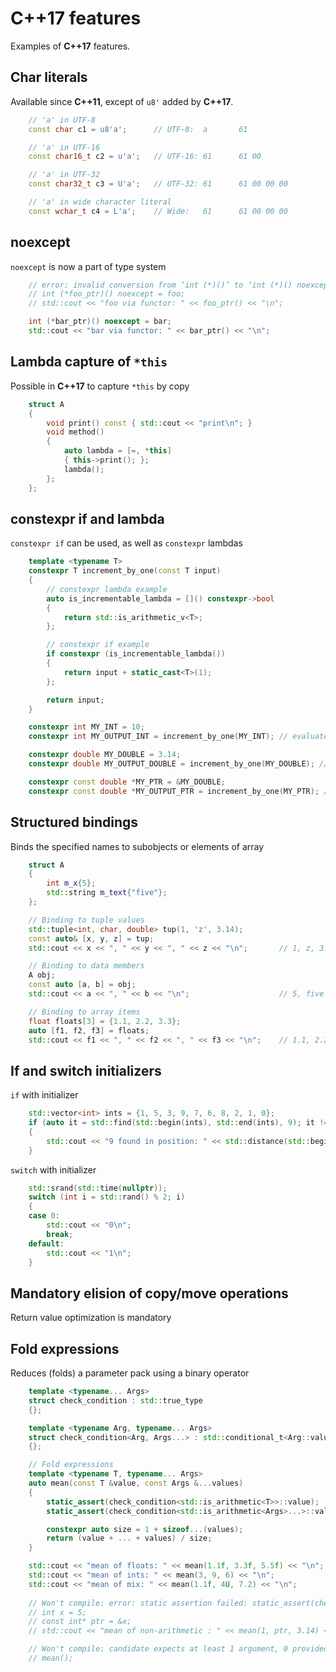 # C++17 features

Examples of **C++17** features.

## Char literals

Available since **C++11**, except of `u8'` added by **C++17**.

```cpp
    // 'a' in UTF-8
    const char c1 = u8'a';      // UTF-8:  a       61

    // 'a' in UTF-16
    const char16_t c2 = u'a';   // UTF-16: 61      61 00

    // 'a' in UTF-32
    const char32_t c3 = U'a';   // UTF-32: 61      61 00 00 00

    // 'a' in wide character literal
    const wchar_t c4 = L'a';    // Wide:   61      61 00 00 00
```

## noexcept

`noexcept` is now a part of type system

```cpp
    // error: invalid conversion from ‘int (*)()’ to ‘int (*)() noexcept’
    // int (*foo_ptr)() noexcept = foo;
    // std::cout << "foo via functor: " << foo_ptr() << "\n";

    int (*bar_ptr)() noexcept = bar;
    std::cout << "bar via functor: " << bar_ptr() << "\n";
```

## Lambda capture of `*this`

Possible in **C++17** to capture `*this` by copy

```cpp
    struct A
    {
        void print() const { std::cout << "print\n"; }
        void method()
        {
            auto lambda = [=, *this]
            { this->print(); };
            lambda();
        };
    };
```

## constexpr if and lambda

`constexpr if` can be used, as well as `constexpr` lambdas

```cpp
    template <typename T>
    constexpr T increment_by_one(const T input)
    {
        // constexpr lambda example
        auto is_incrementable_lambda = []() constexpr->bool
        {
            return std::is_arithmetic_v<T>;
        };

        // constexpr if example
        if constexpr (is_incrementable_lambda())
        {
            return input + static_cast<T>(1);
        };

        return input;
    }

    constexpr int MY_INT = 10;
    constexpr int MY_OUTPUT_INT = increment_by_one(MY_INT); // evaluated to 11

    constexpr double MY_DOUBLE = 3.14;
    constexpr double MY_OUTPUT_DOUBLE = increment_by_one(MY_DOUBLE); // evaluated to 4.14

    constexpr const double *MY_PTR = &MY_DOUBLE;
    constexpr const double *MY_OUTPUT_PTR = increment_by_one(MY_PTR); // unchanged and compiles
```

## Structured bindings

Binds the specified names to subobjects or elements of array

```cpp
    struct A
    {
        int m_x{5};
        std::string m_text{"five"};
    };

    // Binding to tuple values
    std::tuple<int, char, double> tup(1, 'z', 3.14);
    const auto& [x, y, z] = tup;
    std::cout << x << ", " << y << ", " << z << "\n";       // 1, z, 3.14

    // Binding to data members
    A obj;
    const auto [a, b] = obj;
    std::cout << a << ", " << b << "\n";                    // 5, five

    // Binding to array items
    float floats[3] = {1.1, 2.2, 3.3};
    auto [f1, f2, f3] = floats;
    std::cout << f1 << ", " << f2 << ", " << f3 << "\n";    // 1.1, 2.2, 3.3
```

## If and switch initializers

`if` with initializer

```cpp
    std::vector<int> ints = {1, 5, 3, 9, 7, 6, 8, 2, 1, 0};
    if (auto it = std::find(std::begin(ints), std::end(ints), 9); it != std::end(ints))
    {
        std::cout << "9 found in position: " << std::distance(std::begin(ints), it) << "\n";    // 9 found in position: 3
    }
```

`switch` with initializer

```cpp
    std::srand(std::time(nullptr));
    switch (int i = std::rand() % 2; i)
    {
    case 0:
        std::cout << "0\n";
        break;
    default:
        std::cout << "1\n";
    }
```

## Mandatory elision of copy/move operations

Return value optimization is mandatory

## Fold expressions

Reduces (folds) a parameter pack using a binary operator

```cpp
    template <typename... Args>
    struct check_condition : std::true_type
    {};

    template <typename Arg, typename... Args>
    struct check_condition<Arg, Args...> : std::conditional_t<Arg::value, check_condition<Args...>, std::false_type>
    {};

    // Fold expressions
    template <typename T, typename... Args>
    auto mean(const T &value, const Args &...values)
    {
        static_assert(check_condition<std::is_arithmetic<T>>::value);
        static_assert(check_condition<std::is_arithmetic<Args>...>::value);

        constexpr auto size = 1 + sizeof...(values);
        return (value + ... + values) / size;
    }

    std::cout << "mean of floats: " << mean(1.1f, 3.3f, 5.5f) << "\n";  // 3.3
    std::cout << "mean of ints: " << mean(3, 9, 6) << "\n";             // 6
    std::cout << "mean of mix: " << mean(1.1f, 4U, 7.2) << "\n";        // 4.1
    
    // Won't compile: error: static assertion failed: static_assert(check_condition<std::is_arithmetic<Args>...>::value);
    // int x = 5;
    // const int* ptr = &x; 
    // std::cout << "mean of non-arithmetic : " << mean(1, ptr, 3.14) << "\n";

    // Won't compile: candidate expects at least 1 argument, 0 provided
    // mean();
```
